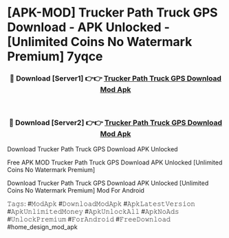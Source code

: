# [APK-MOD] Trucker Path Truck GPS Download - APK Unlocked - [Unlimited Coins No Watermark Premium] 7yqce



<div align="center">
<h3>🔴 Download [Server1] 👉👉 <a href="https://momento.my/?title=Trucker_Path_Truck_GPS_Download">Trucker Path Truck GPS Download Mod Apk</a></h3><br>

<h3>🔴 Download [Server2] 👉👉 <a href="https://momento.my/?title=Trucker_Path_Truck_GPS_Download">Trucker Path Truck GPS Download Mod Apk</a></h3>
</div>



Download Trucker Path Truck GPS Download APK Unlocked

Free APK MOD Trucker Path Truck GPS Download APK Unlocked [Unlimited Coins No Watermark Premium]

Download Trucker Path Truck GPS Download APK Unlocked [Unlimited Coins No Watermark Premium] Mod For Android

𝚃𝚊𝚐𝚜: #𝙼𝚘𝚍𝙰𝚙𝚔 #𝙳𝚘𝚠𝚗𝚕𝚘𝚊𝚍𝙼𝚘𝚍𝙰𝚙𝚔 #𝙰𝚙𝚔𝙻𝚊𝚝𝚎𝚜𝚝𝚅𝚎𝚛𝚜𝚒𝚘𝚗 #𝙰𝚙𝚔𝚄𝚗𝚕𝚒𝚖𝚒𝚝𝚎𝚍𝙼𝚘𝚗𝚎𝚢 #𝙰𝚙𝚔𝚄𝚗𝚕𝚘𝚌𝚔𝙰𝚕𝚕 #𝙰𝚙𝚔𝙽𝚘𝙰𝚍𝚜 #𝚄𝚗𝚕𝚘𝚌𝚔𝙿𝚛𝚎𝚖𝚒𝚞𝚖 #𝙵𝚘𝚛𝙰𝚗𝚍𝚛𝚘𝚒𝚍 #𝙵𝚛𝚎𝚎𝙳𝚘𝚠𝚗𝚕𝚘𝚊𝚍 #home_design_mod_apk
